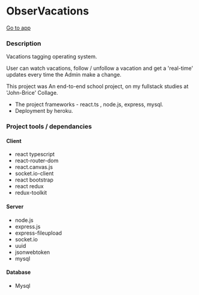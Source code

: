 # ObserVacations 

[Go to app](https://observacations.herokuapp.com/)

### Description
Vacations tagging operating system.

User can watch vacations, follow / unfollow a vacation and get a 'real-time' updates every time the Admin make a change.

This project was An end-to-end school project, on my fullstack studies at 'John-Brice' Collage.
- The project frameworks - react.ts , node.js, express, mysql.
- Deployment by heroku.


### Project tools / dependancies

#### Client
 - react typescript
 - react-router-dom
 - react.canvas.js
 - socket.io-client
 - react bootstrap
 - react redux
 - redux-toolkit
 
#### Server
 - node.js
 - express.js
 - express-fileupload
 - socket.io
 - uuid
 - jsonwebtoken
 - mysql

#### Database
 - Mysql
